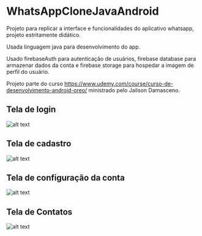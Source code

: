 # WhatsAppCloneJavaAndroid
Projeto para replicar a interface e funcionalidades do aplicativo whatsapp, projeto estritamente didático.

Usada linguagem java para desenvolvimento do app.

Usado firebaseAuth para autenticação de usuários, firebase database para armazenar dados da conta e firebase storage para hospedar a imagem de perfil do usuário.

Projeto parte do curso https://www.udemy.com/course/curso-de-desenvolvimento-android-oreo/ ministrado pelo Jailson Damasceno.

## Tela de login

![alt text](https://github.com/AnthoniIP/WhatsAppCloneJavaAndroid/blob/master/screenshots/device-2020-06-16-023400.png?raw=true)

## Tela de cadastro

![alt text](https://github.com/AnthoniIP/WhatsAppCloneJavaAndroid/blob/master/screenshots/device-2020-06-16-023419.png?raw=true)

## Tela de configuração da conta

![alt text](https://github.com/AnthoniIP/WhatsAppCloneJavaAndroid/blob/master/screenshots/device-2020-06-18-225916.png?raw=true)

## Tela de Contatos

![alt text](https://github.com/AnthoniIP/WhatsAppCloneJavaAndroid/blob/master/screenshots/device-2020-06-20-174122.png?raw=true)
